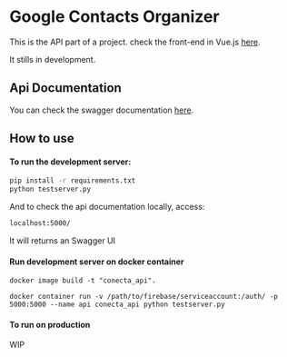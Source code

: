 # Google Contacts Organizer

This is the API part of a project. check the front-end in Vue.js [here](https://github.com/Andre-Sacilotti/Google-Contact-Organizer-Front "here").

It stills in development.

## Api Documentation

You can check the swagger documentation [here](https://desafio-conecta-d4fbb.rj.r.appspot.com/).

## How to use

#### To run the development server:

```bash
pip install -r requirements.txt
python testserver.py
```

And to check the api documentation locally,  access:
```bash
localhost:5000/
```
It will returns an Swagger UI

#### Run development server on docker container

```
docker image build -t "conecta_api".

docker container run -v /path/to/firebase/serviceaccount:/auth/ -p 5000:5000 --name api conecta_api python testserver.py
```


#### To run on production

WIP
